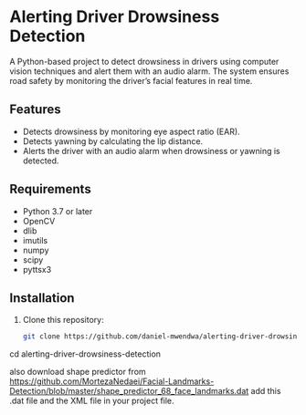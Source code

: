 # Alerting Driver Drowsiness Detection  
    
A Python-based project to detect drowsiness in drivers using computer vision techniques and alert them with an audio alarm. The system ensures road safety by monitoring the driver’s facial features in real time.
   
## Features
- Detects drowsiness by monitoring eye aspect ratio (EAR).  
- Detects yawning by calculating the lip distance.
- Alerts the driver with an audio alarm when drowsiness or yawning is detected.

## Requirements
- Python 3.7 or later
- OpenCV
- dlib
- imutils
- numpy
- scipy
- pyttsx3

## Installation
1. Clone this repository:
   ```bash
   git clone https://github.com/daniel-mwendwa/alerting-driver-drowsiness-detection.git
cd alerting-driver-drowsiness-detection

also download shape predictor from
https://github.com/MortezaNedaei/Facial-Landmarks-Detection/blob/master/shape_predictor_68_face_landmarks.dat
add this .dat file and the XML file in your project file.
